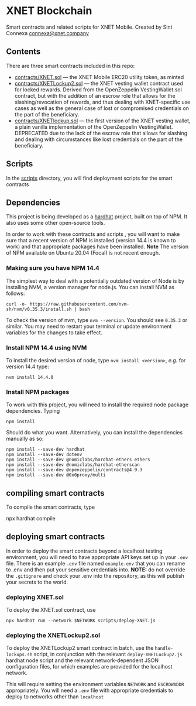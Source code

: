 # XNET Blockchain
Smart contracts and related scripts for XNET Mobile. Created by Sint
Connexa <connexa@xnet.company>

## Contents

There are three smart contracts included in this repo:

* [contracts/XNET.sol](contracts/XNET.sol) &mdash; the XNET Mobile ERC20 utility token, as minted
* [contracts/XNETLockup2.sol](contracts/XNETLockup2.sol) &mdash; the
   XNET vesting wallet contract used for locked rewards. Derived from
   the OpenZeppelin VestingWallet.sol contract, but with the addition
   of an escrow role that allows for the slashing/revocation of
   rewards, and thus dealing with XNET-specific use cases as well as
   the general case of lost or compromised credentials on the part of
   the beneficiary.
* [contracts/XNETlockup.sol](contracts/XNETlockup.sol) &mdash; the
  first version of the XNET vesting wallet, a plain vanilla
  implementation of the OpenZeppelin VestingWallet. DEPRECATED due to
  the lack of the escrow role that allows for slashing and dealing
  with circumstances like lost credentials on the part of the
  beneficiary.

## Scripts
In the [scripts](./scripts) directory, you will find deployment
scripts for the smart contracts

## Dependencies
This project is being developed as a
[hardhat](https://hardhat.org/getting-started/) project, built on top
of NPM.  It also uses some other open-source tools.

In order to work with these contracts and scripts , you will want to
make sure that a recent version of NPM is installed (version 14.4 is
known to work) and that appropriate packages have been
installed. **Note** The version of NPM available on Ubuntu 20.04
(Focal) is not recent enough.

### Making sure you have NPM 14.4
The simplest way to deal with a potentially outdated version of Node
is by installing NVM, a version manager for node.js.  You can install
NVM as follows:

	curl -o- https://raw.githubusercontent.com/nvm-sh/nvm/v0.35.3/install.sh | bash
	
To check the version of nvm, type `nvm --version`.  You should see
`0.35.3` or similar. You may need to restart your terminal or update
environment variables for the changes to take effect.

### Install NPM 14.4 using NVM

To install the desired version of node, type `nvm install <version>`,
*e.g.* for version 14.4 type:

	nvm install 14.4.0
	
### Install NPM packages

To work with this project, you will need to install the required node
package dependencies. Typing

	npm install
	
Should do what you want. Alternatively, you can install the
dependencies manually as so:

	npm install --save-dev hardhat
	npm install --save-dev dotenv
	npm install --save-dev @nomiclabs/hardhat-ethers ethers 
	npm install --save-dev @nomiclabs/hardhat-etherscan
	npm install --save-dev @openzeppelin/contracts@4.9.3
	npm install --save-dev @0x0proxy/multi

## compiling smart contracts
To compile the smart contracts, type

   npx hardhat compile

## deploying smart contracts

In order to deploy the smart contracts beyond a localhost testing
environment, you will need to have appropriate API keys set up in your
`.env` file. There is an example `.env` file named `example.env` that
you can rename to .env and then put your sensitive credentials
into. **NOTE:** do not override the `.gitignore` and check your .env
into the repository, as this will publish your secrets to the world.

### deploying XNET.sol
To deploy the XNET.sol contract, use

	npx hardhat run --network $NETWORK scripts/deploy-XNET.js
	
### deploying the XNETLockup2.sol

To deploy the XNETLockup2 smart contract in batch, use the
`handle-lockups.sh` script, in conjunction with the relevant
`deploy-XNETLockup2.js` hardhat node script and the relevant
network-dependent JSON configuration files, for which examples are
provided for the localhost network.

This will require setting the environment variables `NETWORK` and
`ESCROWADDR` appropriately. You will need a `.env` file with appropriate
credentials to deploy to networks other than `localhost`
